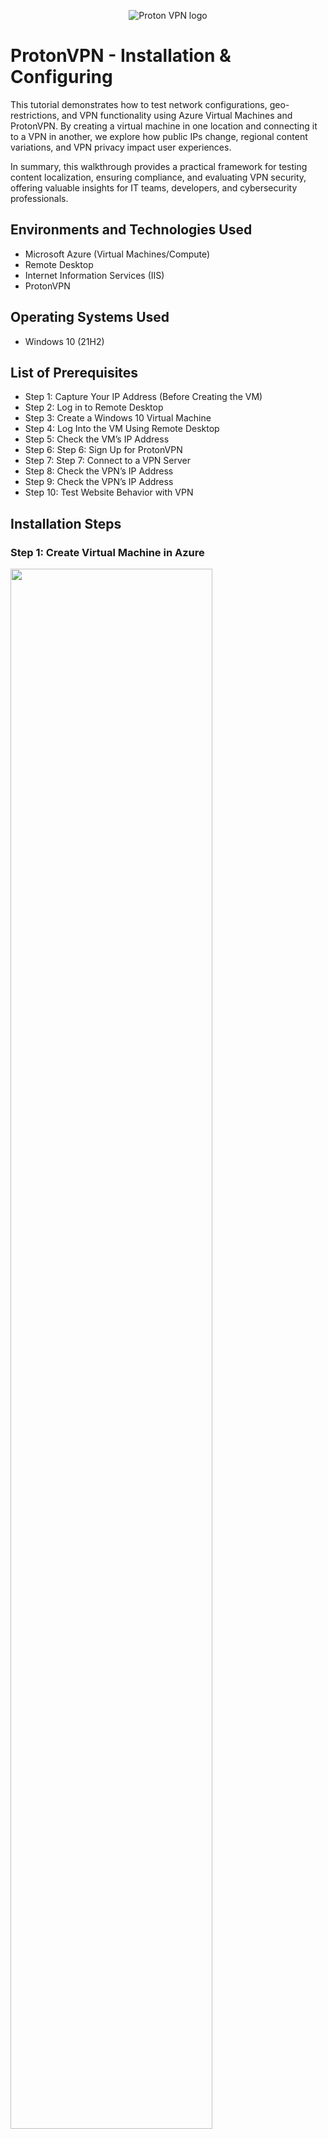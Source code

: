 <p align="center">
<img src="https://i.imgur.com/hb8696w.png" alt="Proton VPN logo"/>
</p>

<h1>ProtonVPN - Installation & Configuring</h1>
<p>
This tutorial demonstrates how to test network configurations, geo-restrictions, and VPN functionality using Azure Virtual Machines and ProtonVPN. By creating a virtual machine in one location and connecting it to a VPN in another, we explore how public IPs change, regional content variations, and VPN privacy impact user experiences.<br />

In summary, this walkthrough provides a practical framework for testing content localization, ensuring compliance, and evaluating VPN security, offering valuable insights for IT teams, developers, and cybersecurity professionals. 
</p>

<h2>Environments and Technologies Used</h2>

- Microsoft Azure (Virtual Machines/Compute)
- Remote Desktop
- Internet Information Services (IIS)
- ProtonVPN

<h2>Operating Systems Used</h2>

- Windows 10</b> (21H2)

<h2>List of Prerequisites</h2>

- Step 1: Capture Your IP Address (Before Creating the VM)
- Step 2: Log in to Remote Desktop
- Step 3: Create a Windows 10 Virtual Machine
- Step 4: Log Into the VM Using Remote Desktop
- Step 5: Check the VM’s IP Address
- Step 6: Step 6: Sign Up for ProtonVPN
- Step 7: Step 7: Connect to a VPN Server
- Step 8: Check the VPN’s IP Address
- Step 9: Check the VPN’s IP Address
- Step 10: Test Website Behavior with VPN


<h2>Installation Steps</h2>
<h3>Step 1: Create Virtual Machine in Azure</h3>

<img src="https://i.imgur.com/LXakI0h.png" height="80%" width="80%" alt=""/>


- Action: Open a web browser on your actual computer (not a virtual machine) and go to https://whatismyipaddress.com/.
- Purpose: This shows your public IP address as assigned by your Internet Service Provider.
- Result: Copy the IP address shown on the page and save it in a text file (e.g., MyIP.txt) for reference.
<br /> 

<h3>Step 2: Create a Resource Group in Azure</h3>

<img src="https://i.imgur.com/LXakI0h.png" height="80%" width="80%" alt=""/>

- Action: Log into your Azure Portal at https://portal.azure.com.
- Navigate: Click on Resource Groups from the navigation menu on the left-hand side.
- Create Resource Group:
  - Click + Create or Add.
  - Enter a name for the resource group (e.g., "TestVMGroup").
  - Select a region for the resource group. (This can be your current location.)
  - Click Review + Create and then Create.

<br /> 

<h3>Step 3: Create a Windows 10 Virtual Machine</h3>

<img src="https://i.imgur.com/LXakI0h.png" height="80%" width="80%" alt=""/>

- Navigate: In the Azure Portal, search for Virtual Machines in the top search bar and select it.
- Create VM:
  - Click + Create and choose Azure Virtual Machine.
  - Under Basics, fill out the details:
    - Select the previously created Resource Group.
    - Give the VM a name (e.g., "TestVM").
    - Choose an image: Windows 10 Pro or Enterprise.
    - Select a region in a different country (e.g., Europe or Asia).
    - Choose a size (e.g., Standard D2s_v3 for light use).
    - Set admin username and password for login.
- Click Review + Create, then Create.
- Wait for Deployment: Once deployment completes, navigate to the VM's Overview page.

<br />

<h3>Step 4: Log Into the VM Using Remote Desktop</h3>

<img src="https://i.imgur.com/LXakI0h.png" height="80%" width="80%" alt=""/>

- Download RDP File:
  - On the VM's Overview page, click Connect > RDP.
  - Download the .rdp file.
- Open Remote Desktop:
  - Open the downloaded .rdp file.
  - Enter the admin username and password set during VM creation.
- Log In: Connect to the virtual machine’s desktop.

<br />

<h3>Step 5: Check the VM’s IP Address</h3>

<img src="https://i.imgur.com/LXakI0h.png" height="80%" width="80%" alt=""/>

- Action: Open a browser within the VM and go to https://whatismyipaddress.com/.
- Result: Note the new IP address displayed, which will reflect the VM’s geographic location.
- Save: Copy this IP address and save it in the text file for comparison.

<br />

<h3>Step 6: Sign Up for ProtonVPN</h3>

<img src="https://i.imgur.com/LXakI0h.png" height="80%" width="80%" alt=""/>

- Action: On your actual computer, sign up for a free ProtonVPN account at https://account.protonvpn.com/signup?plan=free&language=en.
- Complete Registration: Follow the steps to create an account (you may need to verify your email).
- Save Credentials: Note down the username and password for use later.

<br />

<h3>Step 7: Install ProtonVPN on the VM</h3>

<img src="https://i.imgur.com/LXakI0h.png" height="80%" width="80%" alt=""/>

- Action: On the VM, download the ProtonVPN client from https://protonvpn.com/.
- Install: Follow the installation process within the VM.
- Login: Log in with the ProtonVPN account credentials created earlier.

<br />

<h3>Step 7: Connect to a VPN Server</h3>

<img src="https://i.imgur.com/LXakI0h.png" height="80%" width="80%" alt=""/>

- Action: In the ProtonVPN client, choose a VPN server in a different country (e.g., Japan or another far location).
- Connect: Wait for the VPN to establish a secure connection.

<br />

<h3>Step 8: Check the VPN’s IP Address</h3>

<img src="https://i.imgur.com/LXakI0h.png" height="80%" width="80%" alt=""/>

- Action: Open a browser within the VM (while connected to the VPN) and go to https://whatismyipaddress.com/.
- Result: Note the new IP address, reflecting the VPN server’s geographic location.
- Save: Record this new IP address in the text file.

<br />

<h3>Step 9: Check the VPN’s IP Address</h3>

<img src="https://i.imgur.com/LXakI0h.png" height="80%" width="80%" alt=""/>

- Action: Open a browser within the VM (while connected to the VPN) and go to https://whatismyipaddress.com/.
- Result: Note the new IP address, reflecting the VPN server’s geographic location.
- Save: Record this new IP address in the text file.

<br />

<h3>Step 10: Test Websites with the VPN</h3>

<img src="https://i.imgur.com/LXakI0h.png" height="80%" width="80%" alt=""/>

- Browse to Test Sites: While still on the VM and connected to the VPN, visit websites like:
  - Google
  - Disney
  - Amazon
- Observe Changes:
  - Does Google display results in a different language or domain (e.g., .jp for Japan)?
  - Does Disney redirect to a localized page?
  - Does Amazon show local prices, offers, or products for the VPN server’s location?
- Document Observations: Note any changes in site behavior or presentation and save these observations.

<br />



